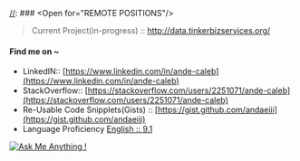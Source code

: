 [//]: ### \<Open for="REMOTE POSITIONS"\/\>

> Current Project(in-progress) :: http://data.tinkerbizservices.org/  

#### Find me on ~ 
 - LinkedIN:: [https://www.linkedin.com/in/ande-caleb](https://www.linkedin.com/in/ande-caleb) 
 - StackOverflow:: [https://stackoverflow.com/users/2251071/ande-caleb](https://stackoverflow.com/users/2251071/ande-caleb) 
 - Re-Usable Code Snipplets(Gists) :: [https://gist.github.com/andaeiii](https://gist.github.com/andaeiii)
 - Language Proficiency [English :: 9.1](https://media-exp1.licdn.com/dms/image/C4D22AQHhiQSLHcLxHA/feedshare-shrink_1280/0/1619075336109?e=1622073600&v=beta&t=VyPXpySOow3D6YfpwZPAynxGfq-eBlBzVVfdUgPy3gw)
 
[//]: ![](https://komarev.com/ghpvc/?username=andaeiii&style=flat-square&color=000000&label=Profile.Views&nbsp;)
 [![Ask Me Anything !](https://img.shields.io/badge/Ask%20me-anything-1abc9c.svg)](mailto:andaeiii@gmail.com?subject=ask%20me%20anything&style=flat-square&color=000000)
